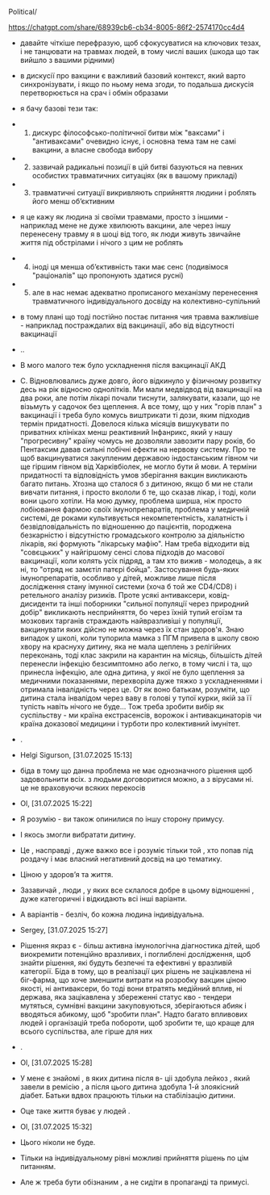 Political/

https://chatgpt.com/share/68939cb6-cb34-8005-86f2-2574170cc4d4

- давайте чіткіше перефразую, щоб сфокусуватися на ключових тезах, і не танцювати на травмах людей, в тому числі ваших (шкода що так вийшло з вашими рідними)

- в дискусії про вакцини є важливий базовий контекст, який варто синхронізувати, і якщо по ньому нема згоди, то подальша дискусія перетворюється на срач і обмін образами

- я бачу базові тези так:

- 1) дискурс філософсько-політичної битви між "ваксами" і "антиваксами" очевидно існує, і основна тема там не самі вакцини, а власне свобода вибору
- 2) зазвичай радикальні позиції в цій битві базуються на певних особистих травматичних ситуаціях (як в вашому прикладі)
- 3) травматичні ситуації викривляють сприйняття людини і роблять його менш обʼєктивним

- я це кажу як людина зі своїми травмами, просто з іншими - наприклад мене не дуже хвилюють вакцини, але через іншу перенесену травму я в шоці від того, як люди живуть звичайне життя під обстрілами і нічого з цим не роблять

- 4) іноді ця менша обʼєктивність таки має сенс (подивімося "раціоналів" що пропонують здатися русні)
- 5) але в нас немає адекватно прописаного механізму перенесення травматичного індивідуального досвіду на колективно-супільний

- в тому плані що тоді постійно постає питання чия травма важливіше - наприклад постраждалих від вакцинації, або від відсутності вакцинації
- ..
- В мого малого теж було ускладнення після вакцинації АКД
- С. Відновлювались дуже довго, його відкинуло у фізичному розвитку десь на рік відносно однолітків. Ми мали медвідвод від вакцинації на два роки, але потім лікарі почали тиснути, залякувати, казали, що не візьмуть у садочок без щеплення. А все тому, що у них "горів план" з вакцинації і треба було комусь виштрикати ті дози, яким підходив термін придатності. Довелося кілька місяців вишукувати по приватних клініках менш реактивний Інфанрикс, який у нашу "прогресивну" країну чомусь не дозволяли завозити пару років, бо Пентаксим давав сильні побічні ефекти на нервову систему. Про те щоб вакцинуватися закупленим державою індостанським гівном чи ще гіршим гівном від Харківбіолек, не могло бути й мови. А терміни придатності та відповідність умов зберігання вакцин викликають багато питань. Хтозна що сталося б з дитиною, якщо б ми не стали вивчати питання, і просто вкололи б те, що сказав лікар, і тоді, коли вони цього хотіли. На мою думку, проблема ширша, ніж просто лобіювання фармою своїх імунопрепаратів, проблема у медичній системі, де роками культивується некомпетентність, халатність і безвідповідальність по відношенню до пацієнтів, породжена безкарністю і відсутністю громадського контролю за діяльністю лікарів, які формують "лікарську мафію". Нам треба відходити від "совєцьких" у найгіршому сенсі слова підходів до масової вакцинації, коли колять усіх підряд, а там хто вижив - молодець, а як ні, то "отряд нє замєтіл патєрі бойца". Застосування будь-яких імунопрепаратів, особливо у дітей, можливе лише після дослідження стану імунної системи (хоча б той же CD4/CD8) і ретельного аналізу ризиків. Проте усякі антиваксери, ковід-дисиденти та інші поборники "сильної популяції через природний добір" викликають несприйняття, бо через їхній тупий егоїзм та мозкових тарганів страждають найвразливіші у популяції, вакцинувати яких дійсно не можна через їх стан здоров'я. Знаю випадок у школі, коли тупорила мамка з ПГМ привела в школу свою хвору на краснуху дитину, яка не мала щеплень з релігійних переконань, тоді клас закрили на карантин на місяць, більшість дітей перенесли інфекцію безсимптомно або легко, в тому числі і та, що принесла інфекцію, але одна дитина, у якої не було щеплення за медичними показаннями, перехворіла дуже тяжко з ускладненнями і отримала інвалідність через це. От як воно батькам, розуміти, що дитина стала інвалідом через ваву в голові у тупої курки, якій за її тупість навіть нічого не буде... Тож треба зробити вибір як суспільству - ми країна екстрасенсів, ворожок і антивакцинаторів чи країна доказової медицини і турботи про колективний імунітет.
- .
- Helgi Sigurson, [31.07.2025 15:13]
- біда в тому що данна проблема не має однозначного рішення щоб задовольнити всіх. з людьми договоритися можно, а з вірусами ні. це не враховуючи всяких перекосів

- Ol, [31.07.2025 15:22]
- Я розумію - ви також опинилися по іншу сторону примусу.
- І якось змогли вибратати дитину.
- Це , насправді , дуже важко все і розуміє тільки той , хто попав під роздачу і має власний негативний досвід на цю тематику.
- Ціною у здоров’я та життя.

- Зазавичай , люди , у яких все склалося добре в цьому відношенні , дуже категоричні і відкидають всі інші варіанти.
- А варіантів - безліч, бо кожна людина індивідуальна.

- Sergey, [31.07.2025 15:27]
- Рішення якраз є - більш активна імунологічна діагностика дітей, щоб виокремити потенційно вразливих, і поглиблені дослідження, щоб знайти рішення, які будуть безпечні та ефективні у вразливій категорії. Біда в тому, що в реалізації цих рішень не зацікавлена ні біг-фарма, що хоче зменшити витрати на розробку вакцин ціною якості, ні антиваксери, бо тоді вони втратять медійний вплив, ні держава, яка зацікавлена у збереженні статус кво - тендери мутяться, сумнівні вакцини закуповуються, зберігаються абияк і вводяться абикому, щоб "зробити план". Надто багато впливових людей і організацій треба побороти, щоб зробити те, що краще для всього суспільства, але гірше для них
- .
- Ol, [31.07.2025 15:28]
- У мене є знайомі , в яких дитина після в- ціі здобула лейкоз , який завели в ремісію , а після цього дитина здобула 1-й злоякісний діабет. Батьки вдвох працюють тільки на стабілізацію дитини.
- Оце таке життя буває у людей .

- Ol, [31.07.2025 15:32]
- Цього ніколи не буде.

- Тільки на індивідуальному рівні можливі прийняття рішень по цім питанням.
- Але ж треба бути обізнаним , а не сидіти в пропаганді та примусі.